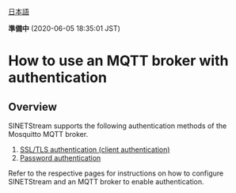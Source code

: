 <!--
Copyright (C) 2020 National Institute of Informatics

Licensed to the Apache Software Foundation (ASF) under one
or more contributor license agreements.  See the NOTICE file
distributed with this work for additional information
regarding copyright ownership.  The ASF licenses this file
to you under the Apache License, Version 2.0 (the
"License"); you may not use this file except in compliance
with the License.  You may obtain a copy of the License at

  http://www.apache.org/licenses/LICENSE-2.0

Unless required by applicable law or agreed to in writing,
software distributed under the License is distributed on an
"AS IS" BASIS, WITHOUT WARRANTIES OR CONDITIONS OF ANY
KIND, either express or implied.  See the License for the
specific language governing permissions and limitations
under the License.
-->

[日本語](mqtt-authentication.md)

**準備中** (2020-06-05 18:35:01 JST)

# How to use an MQTT broker with authentication

## Overview

SINETStream supports the following authentication methods of the Mosquitto MQTT broker.

1. [SSL/TLS authentication (client authentication)](mqtt-authentication-ssl.en.md)
1. [Password authentication](mqtt-authentication-password.en.md)

Refer to the respective pages for instructions on how to configure SINETStream and an MQTT broker to enable authentication.
